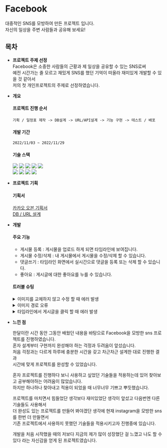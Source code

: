 
# Facebook

대중적인 SNS를 모방하여 만든 프로젝트 입니다.  
자신의 일상을 주변 사람들과 공유해 보세요!

## 목차
- **프로젝트 주제 선정**  
Facebook은 소중한 사람들의 근황과 제 일상을 공유할 수 있는 SNS로써   
예전 시간가는 줄 모르고 재밌게 SNS를 했던 기억이 떠올라 재미있게 개발할 수 있을 것 같아서  
저의 첫 개인프로젝트의 주제로 선정하였습니다.

- **개요**
  #### 프로젝트 진행 순서
      
      기획 / 일정표 제작 -> DB설계 -> URL/API설계 -> 기능 구현 -> 테스트 / 배포
   #### 개발 기간
   
      2022/11/03 ~ 2022/11/29
   #### 기술 스택
  
     <img src="https://img.shields.io/badge/java-007396?style=for-the-badge&logo=java&logoColor=white"> 
     <img src="https://img.shields.io/badge/html5-E34F26?style=for-the-badge&logo=html5&logoColor=white"> 
     <img src="https://img.shields.io/badge/css-1572B6?style=for-the-badge&logo=css3&logoColor=white"> 
     <img src="https://img.shields.io/badge/javascript-F7DF1E?style=for-the-badge&logo=javascript&logoColor=black"> 
     <img src="https://img.shields.io/badge/jquery-0769AD?style=for-the-badge&logo=jquery&logoColor=white">
     <br>
     <img src="https://img.shields.io/badge/mysql-4479A1?style=for-the-badge&logo=mysql&logoColor=white"> 
     <img src="https://img.shields.io/badge/spring-6DB33F?style=for-the-badge&logo=spring&logoColor=white"> 
     <img src="https://img.shields.io/badge/github-181717?style=for-the-badge&logo=github&logoColor=white">
     <img src="https://img.shields.io/badge/git-F05032?style=for-the-badge&logo=git&logoColor=white">
     
- **프로젝트 기획**
  #### 기획서
  
     [카카오 오븐 기획서](https://ovenapp.io/project/9pgiWGxen9A2hDKGk8WaiIaQbHJt8JwX#IxbOg)
     <br>
     [DB / URL 설계](https://docs.google.com/spreadsheets/d/1tOvoTo4X4-1eNtocFoKUccMBCZS0_nHmrvhQAYCjbOc/edit#gid=0)


- **개발**
  #### 주요 기능
  
     - 게시물 등록 : 게시물을 업로드 하게 되면 타임라인에 보여집니다.
     - 게시물 수정/삭제 : 내 게시물에서 게시물을 수정/삭제 할 수 있습니다.
     - 댓글쓰기 : 타임라인 화면에서 실시간으로 댓글을 등록 또는 삭제 할 수 있습니다.
     - 좋아요 : 게시글에 대한 좋아요를 누를 수 있습니다. 
     
  #### 트러블 슈팅
  
    <details>
    <summary>이미지를 교체하지 않고 수정 할 때 에러 발생</summary>
    
    #### org.springframework.web.multipart.support.MissingServletRequestPartException 

    #### #문제상황 
    내 게시물 페이지에서 이미지를 교체하지 않고 수정 버튼을 클릭할 때 에러가 발생했습니다.
    
    #### #해결방법
    이미지를 교체하지 않고 수정을 하게 되면 에러가 발생하지 않았는데, 제가 DB에서 imagePath는 null이 가능하도록 설계하고  
    Controller에서는 imagePath를 필수 파라미터로 받아서 발생된 에러였습니다.  
    @RequestParam(value="file", required=false)MultipartFrile file 로 변경하니 정상적으로 작동하였습니다.
    </details>
    
    <details>
    <summary>이미지 경로 오류</summary>
    
    #### #java.sql.SQLIntegrityConstraintViolationException
    
    #### #문제상황
    이미지를 업로드 할 때 에러가 발생했습니다.
    
    #### #해결방법
    FileManagerService에서 이미지를 업로드할 때 저장되는 경로에 문제였습니다.  
    public static final String FILE_UPLOAD_PATH = "C:\\코딩\\백앤드\\spring\\Facebook\\images/";
    로 경로를 수정하니 해결되었습니다.
      
    </details>
    
    <details>
    <summary>타임라인에서 게시글을 클릭 할 때 에러 발생</summary>
    
    #### #org.apache.ibatis.binding.BindingException: Invalid bound statement (not found)
    
    #### #문제상황
    타임라인에서 한개의 게시글을 클릭하면 해당 게시글의 페이지로 이동해야하는데 그 과정에서 에러가 발생했습니다.
    
    #### #해결방법
    먼저 MyBatis 에러를 확인하고 postMapper.xml 와 연결되는 postDAO에 오타가 있는지 확인하였습니다.  
    그 결과 postMapper.xml 와 postDAO의 아이디값이 일치하지 않아 발생한 에러임을 확인하였습니다.  
    서로의 아이디 값을 일치하게 수정하니 해결되었습니다.


    </detail>
  
  #### 향후 추가 및 개선 계획
    - 내 정보 수정
    - 회원 탈퇴 
  #### 영상
  
    [![페이스북 프로젝트](http://img.youtube.com/vi/Wj6A61S0-ck/0.jpg)](https://www.youtube.com/watch?v=Wj6A61S0-ck) 
                                    
   

- **느낀 점**
  
   한달이란 시간 동안 그동안 배웠던 내용을 바탕으로  Facebook을 모방한 sns 프로젝트를 진행하였습니다.  
   혼자 설계부터 구현까지 완성해야 하는 걱정과 두려움이 앞섰습니다.  
   처음 걱정과는 다르게 하루에 충분한 시간을 갖고 차근차근 설계한 대로 진행한 결과  
   시간에 맞게 프로젝트를 완성할 수 있었습니다.
   
   혼자 프로젝트를 진행하다 보니 사용하고 싶었던 기술들을 적용하는데 있어 찾아보고 공부해야하는 어려움이 많았습니다.  
   하지만 하나하나 찾아내고 적용이 되었을 때 너무너무 기쁘고 뿌듯했습니다.
   
   프로젝트를 마치면서 힘들었단 생각보다 재미있었단 생각이 앞섰고 다음번엔 다른 기술들도 사용해서  
   더 완성도 있는 프로젝트를 만들어 봐야겠단 생각에 현재 instagram을 모방한 sns를 한번 더 만들면서  
   기존 프로젝트에서 사용하지 못했던 기술들을 적용시키고자 진행중에 있습니다.
   
   개발을 처음 시작했을 때의 저보다 지금의 제가 많이 성장했단 걸 느꼈고 나도 할 수 있다 라는 자신감을 얻게 된 프로젝트였습니다.
   
   
   

 
  

